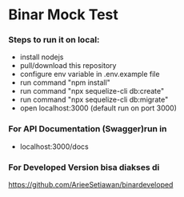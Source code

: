 # Binar Mock Test

### Steps to run it on local:
- install nodejs
- pull/download this repository
- configure env variable in .env.example file
- run command "npm install"
- run command "npx sequelize-cli db:create"
- run command "npx sequelize-cli db:migrate"
- open localhost:3000 (default run on port 3000)

### For API Documentation (Swagger)run in
- localhost:3000/docs

### For Developed Version bisa diakses di
https://github.com/ArieeSetiawan/binardeveloped